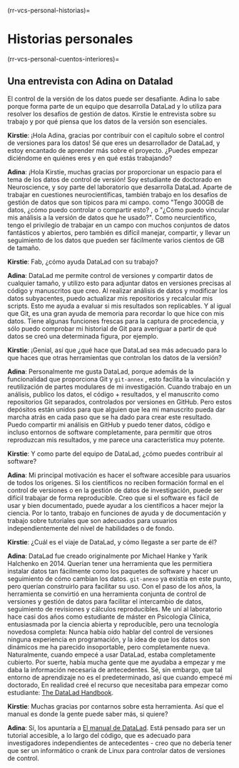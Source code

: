 (rr-vcs-personal-historias)=
# Historias personales

(rr-vcs-personal-cuentos-interiores)=
## Una entrevista con Adina on Datalad

El control de la versión de los datos puede ser desafiante. Adina lo sabe porque forma parte de un equipo que desarrolla DataLad y lo utiliza para resolver los desafíos de gestión de datos. Kirstie le entrevista sobre su trabajo y por qué piensa que los datos de la versión son esenciales.


**Kirstie**: ¡Hola Adina, gracias por contribuir con el capítulo sobre el control de versiones para los datos! Sé que eres un desarrollador de DataLad, y estoy encantado de aprender más sobre el proyecto. ¿Puedes empezar diciéndome en quiénes eres y en qué estás trabajando?

**Adina**: ¡Hola Kirstie, muchas gracias por proporcionar un espacio para el tema de los datos de control de versión! Soy estudiante de doctorado en Neuroscience, y soy parte del laboratorio que desarrolla DataLad. Aparte de trabajar en cuestiones neurocientíficas, también trabajo en los desafíos de gestión de datos que son típicos para mi campo. como "Tengo 300GB de datos, ¿cómo puedo controlar o compartir esto? , o "¿Cómo puedo vincular mis análisis a la versión de datos que he usado?". Como neurcientífico, tengo el privilegio de trabajar en un campo con muchos conjuntos de datos fantásticos y abiertos, pero también es difícil manejar, compartir, y llevar un seguimiento de los datos que pueden ser fácilmente varios cientos de GB de tamaño.

**Kirstie**: Fab, ¿cómo ayuda DataLad con su trabajo?

**Adina**: DataLad me permite control de versiones y compartir datos de cualquier tamaño, y utilizo esto para adjuntar datos en versiones precisas al código y manuscritos que creo. Al realizar análisis de datos y modificar los datos subyacentes, puedo actualizar mis repositorios y recalcular mis scripts. Esto me ayuda a evaluar si mis resultados son replicables. Y al igual que Git, es una gran ayuda de memoria para recordar lo que hice con mis datos. Tiene algunas funciones frescas para la captura de procedencia, y sólo puedo comprobar mi historial de Git para averiguar a partir de qué datos se creó una determinada figura, por ejemplo.


**Kirstie**: ¡Genial, así que ¿qué hace que DataLad sea más adecuado para lo que haces que otras herramientas que controlan los datos de la versión?

**Adina**: Personalmente me gusta DataLad, porque además de la funcionalidad que proporciona Git y `git-annex` , esto facilita la vinculación y reutilización de partes modulares de mi investigación. Cuando trabajo en un análisis, publico los datos, el código + resultados, y el manuscrito como repositorios Git separados, controlados por versiones en GitHub. Pero estos depósitos están unidos para que alguien que lea mi manuscrito pueda dar marcha atrás en cada paso que se ha dado para crear este resultado. Puedo compartir mi análisis en GitHub y puedo tener datos, código e incluso entornos de software completamente, para permitir que otros reproduzcan mis resultados, y me parece una característica muy potente.

**Kirstie**: Y como parte del equipo de DataLad, ¿cómo puedes contribuir al software?

**Adina**: Mi principal motivación es hacer el software accesible para usuarios de todos los orígenes. Si los científicos no reciben formación formal en el control de versiones o en la gestión de datos de investigación, puede ser difícil trabajar de forma reproducible. Creo que si el software es fácil de usar y bien documentado, puede ayudar a los científicos a hacer mejor la ciencia. Por lo tanto, trabajo en funciones de ayuda y de documentación y trabajo sobre tutoriales que son adecuados para usuarios independientemente del nivel de habilidades o de fondo.

**Kirstie**: ¿Cuál es el viaje de DataLad, y cómo llegaste a ser parte de él?

**Adina**: DataLad fue creado originalmente por Michael Hanke y Yarik Halchenko en 2014. Querían tener una herramienta que les permitiera instalar datos tan fácilmente como los paquetes de software y hacer un seguimiento de cómo cambian los datos. `git-anexo` ya existía en este punto, pero querían construirlo para facilitar su uso. Con el paso de los años, la herramienta se convirtió en una herramienta conjunta de control de versiones y gestión de datos para facilitar el intercambio de datos, seguimiento de revisiones y cálculos reproducibles. Me uní al laboratorio hace casi dos años como estudiante de máster en Psicología Clínica, entusiasmada por la ciencia abierta y reproducible, pero una tecnología novedosa completa: Nunca había oído hablar del control de versiones ninguna experiencia en programación, y la idea de que los datos son dinámicos me ha parecido insoportable, pero completamente nueva. Naturalmente, cuando empecé a usar DataLad, estaba completamente cubierto. Por suerte, había mucha gente que me ayudaba a empezar y me daba la información necesaria de antecedentes. Sé, sin embargo, que tal entorno de aprendizaje no es el predeterminado, así que cuando empecé mi doctorado, En realidad creé el recurso que necesitaba para empezar como estudiante: [The DataLad Handbook](http://handbook.datalad.org).

**Kirstie**: Muchas gracias por contarnos sobre esta herramienta. Así que el manual es donde la gente puede saber más, si quiere?

**Adina**: Sí, los apuntaría a [El manual de DataLad](http://handbook.datalad.org). Está pensado para ser un tutorial accesible, a lo largo del código, que es adecuado para investigadores independientes de antecedentes - creo que no debería tener que ser un informático o crank de Linux para controlar datos de versiones de control.
